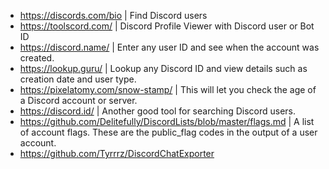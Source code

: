 - https://discords.com/bio | Find Discord users 
- https://toolscord.com/ | Discord Profile Viewer with Discord user or Bot ID
- https://discord.name/ | Enter any user ID and see when the account was created.
- https://lookup.guru/ | Lookup any Discord ID and view details such as creation date and user type.
- https://pixelatomy.com/snow-stamp/ | This will let you check the age of a Discord account or server.
- https://discord.id/ | Another good tool for searching Discord users.
- https://github.com/Delitefully/DiscordLists/blob/master/flags.md | A list of account flags. These are the public_flag codes in the output of a user account.
- https://github.com/Tyrrrz/DiscordChatExporter
